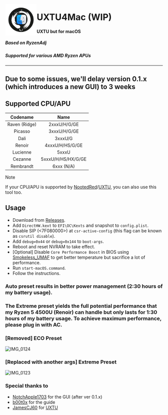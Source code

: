 <picture><img align="left" src="/Img/Logo.png" width="20%"/></picture>
<h1>UXTU4Mac (WIP)</h1>
<h4>UXTU but for macOS</h3>
<h5>Based on RyzenAdj</h4>
<h5>Supported for various AMD Ryzen APUs</h5>

---

## Due to some issues, we'll delay version 0.1.x (which introduces a new GUI) to 3 weeks
## Supported CPU/APU

| Codename | Name |
| :---: | :---: |
| Raven (Ridge) | 2xxxU/H/G/GE |
| Picasso | 3xxxU/H/G/GE |
| Dali | 3xxxU/G |
| Renoir | 4xxxU/H/HS/G/GE |
| Lucienne | 5xxxU |
| Cezanne | 5xxxU/H/HS/HX/G/GE |
| Rembrandt | 6xxx (N/A) |

> [!NOTE]
> If your CPU/APU is supported by [NootedRed](https://github.com/ChefKissInc/NootedRed)/[UXTU](https://github.com/JamesCJ60/Universal-x86-Tuning-Utility), you can also use this tool too.

## Usage

- Download from [Releases](https://github.com/AppleOSX/UXTU4Mac/releases).
- Add `DirectHW.kext` to `EFI\OC\Kexts` and snapshot to `config.plist`.
- Disable SIP (<7F080000>) at `csr-active-config` (this flag can be known as `csrutil disable`).
- Add `debug=0x44` or `debug=0x144` to `boot-args`.
- Reboot and reset NVRAM to take effect.
- [Optional] Disable `Core Performance Boost` in BIOS using [Smokeless_UMAF](https://github.com/DavidS95/Smokeless_UMAF) to get better temperature but sacrifice a lot of performance.
- Run `start-macOS.command`.
- Follow the instructions.

### Auto preset results in better power management (2:30 hours of my battery usage).
### The Extreme preset yields the full potential performance that my Ryzen 5 4500U (Renoir) can handle but only lasts for 1:30 hours of my battery usage. To achieve maximum performance, please plug in with AC.
### [Removed] ECO Preset
![IMG_0124](https://github.com/gorouflex/RielUXTU4Mac/assets/98001973/1d67984a-1166-4551-a1b6-04865b72c53b)

### [Replaced with another args] Extreme Preset
![IMG_0123](https://github.com/gorouflex/RielUXTU4Mac/assets/98001973/46565c9a-8abd-4b9f-ad2e-5bde5c39a4c1)

### Special thanks to
- [NotchApple1703](https://github.com/NotchApple1703) for the GUI (after ver 0.1.x)
- [b00t0x](https://github.com/b00t0x) for the guide
- [JamesCJ60](https://github.com/JamesCJ60) for [UXTU](https://github.com/JamesCJ60/Universal-x86-Tuning-Utility)
